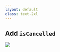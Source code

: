 ```yaml
---
layout: default
class: text-2xl
---
```


## Add `isCancelled`

<img src="/images/04-situation-06-03.png" class="code h-full m-auto" />
